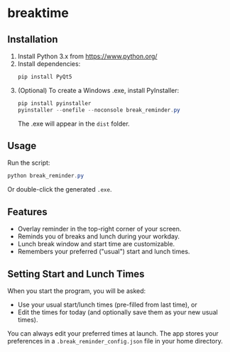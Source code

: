 # breaktime

## Installation

1. Install Python 3.x from https://www.python.org/
2. Install dependencies:
   ```powershell
   pip install PyQt5
   ```
3. (Optional) To create a Windows .exe, install PyInstaller:
   ```powershell
   pip install pyinstaller
   pyinstaller --onefile --noconsole break_reminder.py
   ```
   The .exe will appear in the `dist` folder.

## Usage

Run the script:
```powershell
python break_reminder.py
```
Or double-click the generated `.exe`.

## Features

- Overlay reminder in the top-right corner of your screen.
- Reminds you of breaks and lunch during your workday.
- Lunch break window and start time are customizable.
- Remembers your preferred ("usual") start and lunch times.

## Setting Start and Lunch Times

When you start the program, you will be asked:

- Use your usual start/lunch times (pre-filled from last time), or
- Edit the times for today (and optionally save them as your new usual times).

You can always edit your preferred times at launch. The app stores your preferences in a `.break_reminder_config.json` file in your home directory.

